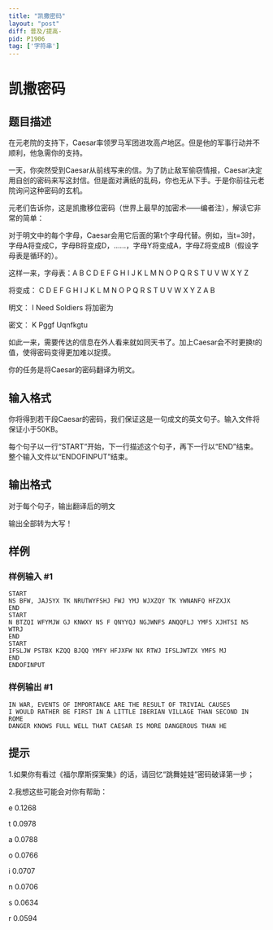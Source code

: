 ```yaml
---
title: "凯撒密码"
layout: "post"
diff: 普及/提高-
pid: P1906
tag: ['字符串']
---
```

# 凯撒密码
## 题目描述

在元老院的支持下，Caesar率领罗马军团进攻高卢地区。但是他的军事行动并不顺利，他急需你的支持。

一天，你突然受到Caesar从前线写来的信。为了防止敌军偷窃情报，Caesar决定用自创的密码来写这封信。但是面对满纸的乱码，你也无从下手。于是你前往元老院询问这种密码的玄机。

元老们告诉你，这是凯撒移位密码（世界上最早的加密术——编者注），解读它非常的简单：

对于明文中的每个字母，Caesar会用它后面的第t个字母代替。例如，当t=3时，字母A将变成C，字母B将变成D，……，字母Y将变成A，字母Z将变成B（假设字母表是循环的）。

这样一来，字母表：A B C D E F G H I J K L M N O P Q R S T U V W X Y Z

将变成： C D E F G H I J K L M N O P Q R S T U V W X Y Z A B

明文：  I Need Soldiers  将加密为

密文：  K Pggf Uqnfkgtu

如此一来，需要传达的信息在外人看来就如同天书了。加上Caesar会不时更换t的值，使得密码变得更加难以捉摸。

你的任务是将Caesar的密码翻译为明文。

## 输入格式

你将得到若干段Caesar的密码，我们保证这是一句成文的英文句子。输入文件将保证小于50KB。

每个句子以一行“START”开始，下一行描述这个句子，再下一行以“END”结束。整个输入文件以“ENDOFINPUT”结束。

## 输出格式

对于每个句子，输出翻译后的明文

输出全部转为大写！

## 样例

### 样例输入 #1
```
START
NS BFW, JAJSYX TK NRUTWYFSHJ FWJ YMJ WJXZQY TK YWNANFQ HFZXJX
END
START
N BTZQI WFYMJW GJ KNWXY NS F QNYYQJ NGJWNFS ANQQFLJ YMFS XJHTSI NS WTRJ
END
START
IFSLJW PSTBX KZQQ BJQQ YMFY HFJXFW NX RTWJ IFSLJWTZX YMFS MJ
END
ENDOFINPUT

```
### 样例输出 #1
```
IN WAR, EVENTS OF IMPORTANCE ARE THE RESULT OF TRIVIAL CAUSES
I WOULD RATHER BE FIRST IN A LITTLE IBERIAN VILLAGE THAN SECOND IN ROME
DANGER KNOWS FULL WELL THAT CAESAR IS MORE DANGEROUS THAN HE

```
## 提示

1.如果你有看过《福尔摩斯探案集》的话，请回忆“跳舞娃娃”密码破译第一步；

2.我想这些可能会对你有帮助：

e 0.1268

t 0.0978

a 0.0788

o 0.0766

i 0.0707

n 0.0706

s 0.0634

r 0.0594

